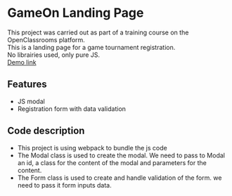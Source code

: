 # GameOn Landing Page
This project was carried out as part of a training course on the OpenClassrooms platform.\
This is a landing page for a game tournament registration.\
No librairies used, only pure JS.\
[Demo link](https://gsebdev.github.io/GameOn-landing-page/)
## Features
* JS modal
* Registration form with data validation

## Code description
* This project is using webpack to bundle the js code
* The Modal class is used to create the modal. We need to pass to Modal an id, a class for the content of the modal and parameters for the content.
* The Form class is used to create and handle validation of the form. we need to pass it form inputs data.
